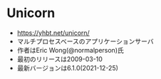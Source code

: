 # Unicorn

* https://yhbt.net/unicorn/
* マルチプロセスベースのアプリケーションサーバ
* 作者はEric Wong(@normalperson)氏
* 最初のリリースは2009-03-10
* 最新バージョンは6.1.0(2021-12-25)
